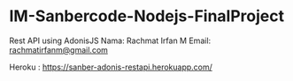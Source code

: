 # IM-Sanbercode-Nodejs-FinalProject
Rest API using AdonisJS
Nama: Rachmat Irfan M
Email: rachmatirfanm@gmail.com

Heroku : https://sanber-adonis-restapi.herokuapp.com/

